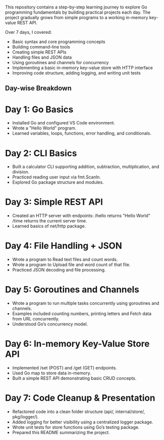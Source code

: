 This repository contains a step-by-step learning journey to explore Go programming fundamentals by building practical projects each day. The project gradually grows from simple programs to a working in-memory key-value REST API.

Over 7 days, I covered:

- Basic syntax and core programming concepts
- Building command-line tools
- Creating simple REST APIs
- Handling files and JSON data
- Using goroutines and channels for concurrency
- Implementing a basic in-memory key-value store with HTTP interface
- Improving code structure, adding logging, and writing unit tests

## Day-wise Breakdown

# Day 1: Go Basics
- Installed Go and configured VS Code environment.
- Wrote a "Hello World" program.
- Learned variables, loops, functions, error handling, and conditionals.
# Day 2: CLI Basics
- Built a calculator CLI supporting addition, subtraction, multiplication, and division.
- Practiced reading user input via fmt.Scanln.
- Explored Go package structure and modules.
# Day 3: Simple REST API
- Created an HTTP server with endpoints:
        /hello returns "Hello World"
        /time returns the current server time.
- Learned basics of net/http package.
# Day 4: File Handling + JSON
- Wrote a program to Read text files and count words.
- Wrote a program to Upload file and word count of that file.
- Practiced JSON decoding and file processing.
# Day 5: Goroutines and Channels
- Wrote a program to run multiple tasks concurrently using goroutines and channels.
- Examples included counting numbers, printing letters and Fetch data from URL concurrently.
- Understood Go’s concurrency model.
# Day 6: In-memory Key-Value Store API
- Implemented /set (POST) and /get (GET) endpoints.
- Used Go map to store data in-memory.
- Built a simple REST API demonstrating basic CRUD concepts.
# Day 7: Code Cleanup & Presentation
- Refactored code into a clean folder structure (api/, internal/store/, pkg/logger/).
- Added logging for better visibility using a centralized logger package.
- Wrote unit tests for store functions using Go’s testing package.
- Prepared this README summarizing the project.